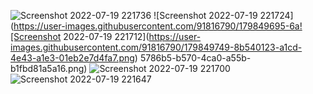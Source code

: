 ![Screenshot 2022-07-19 221736](https://user-images.githubusercontent.com/91816790/179849283-fa39148b-b189-413f-9177-55dc8fa6e285.png)
![Screenshot 2022-07-19 221724](https://user-images.githubusercontent.com/91816790/179849695-6a![Screenshot 2022-07-19 221712](https://user-images.githubusercontent.com/91816790/179849749-8b540123-a1cd-4e43-a1e3-01eb2e7d4fa7.png)
5786b5-b570-4ca0-a55b-b1fbd81a5a16.png)
![Screenshot 2022-07-19 221700](https://user-images.githubusercontent.com/91816790/179849798-eae88e49-6741-4c17-81e2-bd89177eb5b2.png)
![Screenshot 2022-07-19 221647](https://user-images.githubusercontent.com/91816790/179849841-ce09618d-2845-4374-ba89-b7d7c84d7b4e.png)
